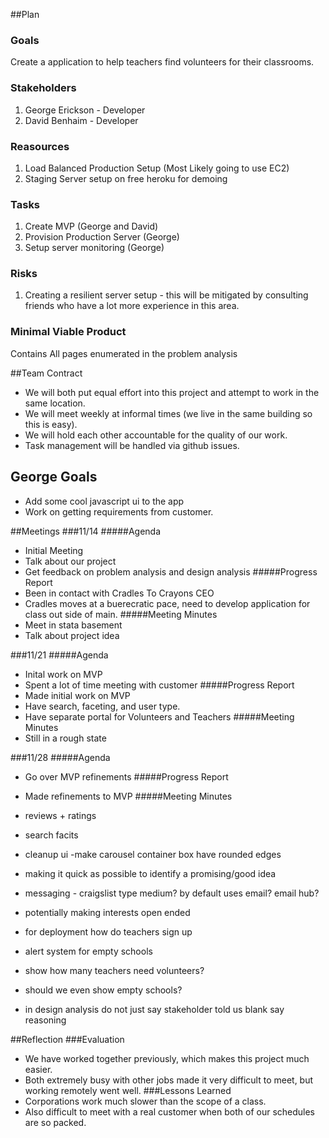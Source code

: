 ##Plan
### Goals
Create a application to help teachers find volunteers for their classrooms.

### Stakeholders
1. George Erickson - Developer
2. David Benhaim - Developer

### Reasources
1. Load Balanced Production Setup (Most Likely going to use EC2)
2. Staging Server setup on free heroku for demoing

### Tasks
1. Create MVP (George and David)
2. Provision Production Server (George)
3. Setup server monitoring (George)

### Risks
1. Creating a resilient server setup - this will be mitigated by consulting friends who have a lot more experience in this area.

### Minimal Viable Product
Contains All pages enumerated in the problem analysis

##Team Contract
- We will both put equal effort into this project and attempt to work in the same location.
- We will meet weekly at informal times (we live in the same building so this is easy).
- We will hold each other accountable for the quality of our work.
- Task management will be handled via github issues.

## George Goals
- Add some cool javascript ui to the app
- Work on getting requirements from customer.

##Meetings
###11/14
#####Agenda
- Initial Meeting
- Talk about our project
- Get feedback on problem analysis and design analysis
#####Progress Report
- Been in contact with Cradles To Crayons CEO
- Cradles moves at a buerecratic pace, need to develop application for class out side of main.
#####Meeting Minutes
- Meet in stata basement
- Talk about project idea

###11/21
#####Agenda
- Inital work on MVP
- Spent a lot of time meeting with customer
#####Progress Report
- Made initial work on MVP
- Have search, faceting, and user type.
- Have separate portal for Volunteers and Teachers
#####Meeting Minutes
- Still in a rough state

###11/28
#####Agenda
- Go over MVP refinements
#####Progress Report
- Made refinements to MVP
#####Meeting Minutes
- reviews + ratings
- search facits
- cleanup ui
    -make carousel container box have rounded edges
- making it quick as possible to identify a promising/good idea
- messaging - craigslist type medium? by default uses email? email hub?
- potentially making interests open ended
- for deployment how do teachers sign up

- alert system for empty schools
- show how many teachers need volunteers?
- should we even show empty schools?
- in design analysis do not just say stakeholder told us blank say reasoning

##Reflection
###Evaluation
- We have worked together previously, which makes this project much easier.
- Both extremely busy with other jobs made it very difficult to meet, but working remotely went well.
###Lessons Learned
- Corporations work much slower than the scope of a class.
- Also difficult to meet with a real customer when both of our schedules are so packed.